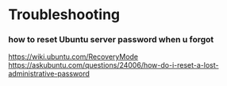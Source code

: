 # Troubleshooting

### how to reset Ubuntu server password when u forgot

https://wiki.ubuntu.com/RecoveryMode
https://askubuntu.com/questions/24006/how-do-i-reset-a-lost-administrative-password
